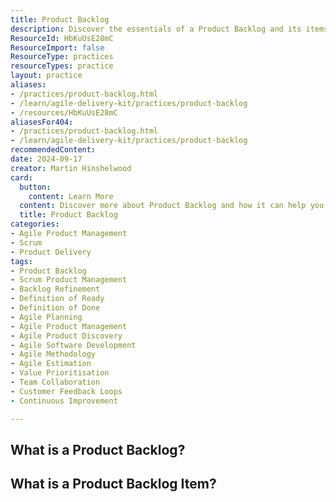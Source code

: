 ```yaml
---
title: Product Backlog
description: Discover the essentials of a Product Backlog and its items, key components for effective project management and agile development.
ResourceId: HbKuUsE28mC
ResourceImport: false
ResourceType: practices
resourceTypes: practice
layout: practice
aliases:
- /practices/product-backlog.html
- /learn/agile-delivery-kit/practices/product-backlog
- /resources/HbKuUsE28mC
aliasesFor404:
- /practices/product-backlog.html
- /learn/agile-delivery-kit/practices/product-backlog
recommendedContent: 
date: 2024-09-17
creator: Martin Hinshelwood
card:
  button:
    content: Learn More
  content: Discover more about Product Backlog and how it can help you in your Agile journey!
  title: Product Backlog
categories:
- Agile Product Management
- Scrum
- Product Delivery
tags:
- Product Backlog
- Scrum Product Management
- Backlog Refinement
- Definition of Ready
- Definition of Done
- Agile Planning
- Agile Product Management
- Agile Product Discovery
- Agile Software Development
- Agile Methodology
- Agile Estimation
- Value Prioritisation
- Team Collaboration
- Customer Feedback Loops
- Continuous Improvement

---
```

## What is a Product Backlog?

## What is a Product Backlog Item?

